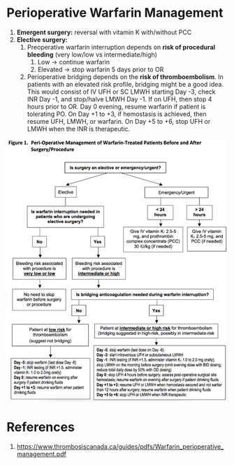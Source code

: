 # Perioperative Warfarin Management

1. **Emergent surgery:** reversal with vitamin K with/without PCC
2. **Elective surgery:**
	1. Preoperative warfarin interruption depends on **risk of procedural bleeding** (very low/low vs intermediate/high)
		1. Low → continue warfarin
		2. Elevated → stop warfarin 5 days prior to OR
	2. Perioperative bridging depends on the **risk of thromboembolism**. In patients with an elevated risk profile, bridging might be a good idea. This would consist of IV UFH or SC LMWH starting Day -3, check INR Day -1, and stop/halve LMWH Day -1. If on UFH, then stop 4 hours prior to OR. Day 0 evening, resume warfarin  if patient is tolerating PO. On Day +1 to +3, if hemostasis is achieved, then resume UFH, LMWH, or warfarin. On Day +5 to +6, stop UFH or LMWH when the INR is therapeutic.

![](_attachments/Pasted%20image%2020230901125653.png)

# References
1. https://www.thrombosiscanada.ca/guides/pdfs/Warfarin_perioperative_management.pdf
